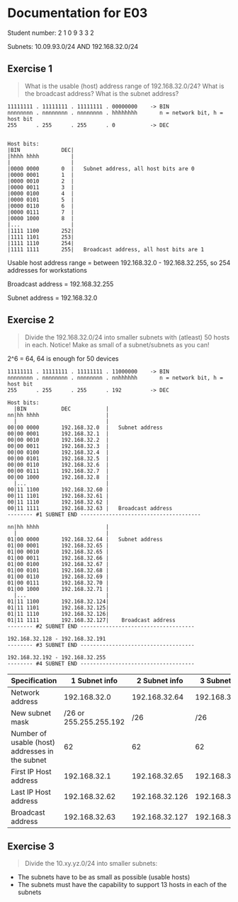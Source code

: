 # Documentation for E03

Student number: 2 1 0 9 3 3 2


Subnets: 10.09.93.0/24 AND 192.168.32.0/24


## Exercise 1
> What is the usable (host) address range of 192.168.32.0/24? What is the broadcast address? What is the subnet address?


```
11111111 . 11111111 . 11111111 . 00000000    -> BIN
nnnnnnnn . nnnnnnnn . nnnnnnnn . hhhhhhhh       n = network bit, h = host bit
255      . 255      . 255      . 0           -> DEC


Host bits:
|BIN             DEC|
|hhhh hhhh          |
|                   |
|0000 0000       0  |   Subnet address, all host bits are 0
|0000 0001       1  |
|0000 0010       2  |
|0000 0011       3  |
|0000 0100       4  |
|0000 0101       5  |
|0000 0110       6  |
|0000 0111       7  |
|0000 1000       8  |
|...                |
|1111 1100       252|
|1111 1101       253|
|1111 1110       254|
|1111 1111       255|   Broadcast address, all host bits are 1
```

Usable host address range = between 192.168.32.0 - 192.168.32.255, so 254 addresses for workstations


Broadcast address = 192.168.32.255


Subnet address = 192.168.32.0


## Exercise 2
> Divide the 192.168.32.0/24 into smaller subnets with (atleast) 50 hosts in each. Notice! Make as small of a subnet/subnets as you can!

2^6 = 64, 64 is enough for 50 devices

```
11111111 . 11111111 . 11111111 . 11000000    -> BIN
nnnnnnnn . nnnnnnnn . nnnnnnnn . nnhhhhhh       n = network bit, h = host bit
255      . 255      . 255      . 192         -> DEC

Host bits:
  |BIN           DEC           |
nn|hh hhhh                     |
  |                            |
00|00 0000       192.168.32.0  |   Subnet address
00|00 0001       192.168.32.1  |
00|00 0010       192.168.32.2  |
00|00 0011       192.168.32.3  |
00|00 0100       192.168.32.4  |
00|00 0101       192.168.32.5  |
00|00 0110       192.168.32.6  |
00|00 0111       192.168.32.7  |
00|00 1000       192.168.32.8  |
  |...                         |
00|11 1100       192.168.32.60 |
00|11 1101       192.168.32.61 |
00|11 1110       192.168.32.62 |
00|11 1111       192.168.32.63 |   Broadcast address
-------- #1 SUBNET END --------------------------------------

nn|hh hhhh                     |
  |                            |
01|00 0000       192.168.32.64 |   Subnet address
01|00 0001       192.168.32.65 |
01|00 0010       192.168.32.65 |
01|00 0011       192.168.32.66 |
01|00 0100       192.168.32.67 |
01|00 0101       192.168.32.68 |
01|00 0110       192.168.32.69 |
01|00 0111       192.168.32.70 |
01|00 1000       192.168.32.71 |
  |...                         |
01|11 1100       192.168.32.124|
01|11 1101       192.168.32.125|
01|11 1110       192.168.32.126|
01|11 1111       192.168.32.127|    Broadcast address
-------- #2 SUBNET END ------------------------------------

192.168.32.128 - 192.168.32.191
-------- #3 SUBNET END ------------------------------------

192.168.32.192 - 192.168.32.255
-------- #4 SUBNET END ------------------------------------
```

| Specification | 1 Subnet info | 2 Subnet info | 3 Subnet info | 4 Subnet info |
| ----------- | ----------- | ----------- | ----------- | ----------- |
| Network address | 192.168.32.0 | 192.168.32.64 | 192.168.32.128 | 192.168.32.192 |
| New subnet mask | /26 or 255.255.255.192 | /26 | /26 | /26 |
| Number of usable (host) addresses in the subnet | 62 | 62 | 62 | 62 |
| First IP Host address | 192.168.32.1 | 192.168.32.65 | 192.168.32.129 | 192.168.32.193 |
| Last IP Host address | 192.168.32.62 | 192.168.32.126 | 192.168.32.190 | 192.168.32.254 |
| Broadcast address | 192.168.32.63 | 192.168.32.127 | 192.168.32.191 | 192.168.32.255 |


## Exercise 3
> Divide the 10.xy.yz.0/24 into smaller subnets:
- The subnets have to be as small as possible (usable hosts)
- The subnets must have the capability to support 13 hosts in each of the subnets